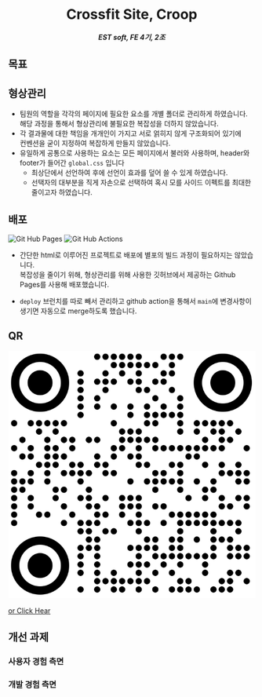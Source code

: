 <p align="center">
  <h1 align="center">Crossfit Site, Croop</h1>
</p>

<b><i><p align="center">EST soft, FE 4기, 2조</p></i></b>


## 목표


## 형상관리

- 팀원의 역할을 각각의 페이지에 필요한 요소를 개별 폴더로 관리하게 하였습니다.
  <br>해당 과정을 통해서 형상관리에 불필요한 복잡성을 더하지 않았습니다.
- 각 결과물에 대한 책임을 개개인이 가지고 서로 얽히지 않게 구조화되어 있기에
  <br>컨벤션을 굳이 지정하여 복잡하게 만들지 않았습니다.
- 유일하게 공통으로 사용하는 요소는 모든 페이지에서 불러와 사용하며, header와 footer가 들어간 `global.css` 입니다 
  - 최상단에서 선언하여 후에 선언이 효과를 덮어 쓸 수 있게 하였습니다.
  - 선택자의 대부분을 직게 자손으로 선택하여 혹시 모를 사이드 이펙트를 최대한 줄이고자 하였습니다.
    
## 배포

<img alt="Git Hub Pages" src ="https://img.shields.io/badge/GithubPages-222222.svg?&style=for-the-badge&logo=&logoColor=white"/> <img alt="Git Hub Actions" src ="https://img.shields.io/badge/GithubActions-222222.svg?&style=for-the-badge&logo=&logoColor=white"/>

- 간단한 html로 이루어진 프로젝트로 배포에 별포의 빌드 과정이 필요하지는 않았습니다.<br>복잡성을 줄이기 위해, 형상관리를 위해 사용한 깃허브에서 제공하는 Github Pages를 사용해 배포했습니다.

- `deploy` 브런치를 따로 빼서 관리하고 github action을 통해서 `main`에 변경사항이 생기면 자동으로 merge하도록 했습니다.

## QR
![qr-code](/docs/qr.svg)

[or Click Hear](https://jadewisemann.github.io/est__team2/)

## 개선 과제
### 사용자 경험 측면
### 개발 경험 측면
